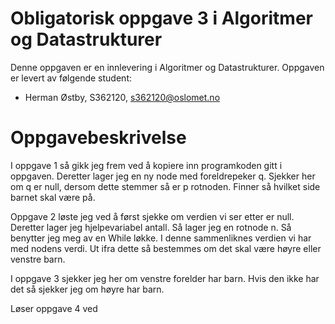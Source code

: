 # Obligatorisk oppgave 3 i Algoritmer og Datastrukturer

Denne oppgaven er en innlevering i Algoritmer og Datastrukturer. 
Oppgaven er levert av følgende student:
* Herman Østby, S362120, s362120@oslomet.no


# Oppgavebeskrivelse

I oppgave 1 så gikk jeg frem ved å kopiere inn programkoden gitt i oppgaven. 
Deretter lager jeg en ny node med foreldrepeker q. Sjekker her om q er null, dersom dette stemmer
så er p rotnoden. Finner så hvilket side barnet skal være på. 

Oppgave 2 løste jeg ved å først sjekke om verdien  vi ser etter er null.
Deretter lager jeg hjelpevariabel antall. Så lager jeg en rotnode n.
Så benytter jeg meg av en While løkke. I denne sammenliknes verdien vi har
med nodens verdi. Ut ifra dette så bestemmes om det skal være høyre eller venstre barn.

I oppgave 3 sjekker jeg her om venstre forelder har barn. Hvis den ikke
har det så sjekker jeg om høyre har barn. 

Løser oppgave 4 ved 